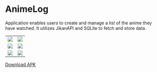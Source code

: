 # AnimeLog
Application enables users to create and manage a list of the anime they have watched. It utilizes JikanAPI and SQLite to fetch and store data.
<table>
  <tr>
    <td><img src="https://github.com/Alibek281/AnimeLog/blob/master/ScreenShots/Screenshot_20230426_165546.png"></td>
    <td><img src="https://github.com/Alibek281/AnimeLog/blob/master/ScreenShots/Screenshot_20230426_165617.png"></td>
  </tr>
  <tr>
    <td><img src="https://github.com/Alibek281/AnimeLog/blob/master/ScreenShots/Screenshot_20230426_165632.png"></td>
    <td><img src="https://github.com/Alibek281/AnimeLog/blob/master/ScreenShots/Screenshot_20230426_165656.png"></td>
  </tr>
  <tr>
    <td><img src="https://github.com/Alibek281/AnimeLog/blob/master/ScreenShots/Screenshot_20230426_165726.png"></td>
    <td><img src="https://github.com/Alibek281/AnimeLog/blob/master/ScreenShots/Screenshot_20230426_165839.png"></td>
  </tr>
  
</table>

[Download APK](https://github.com/Alibek281/AnimeLog/blob/master/AniLog.apk)
